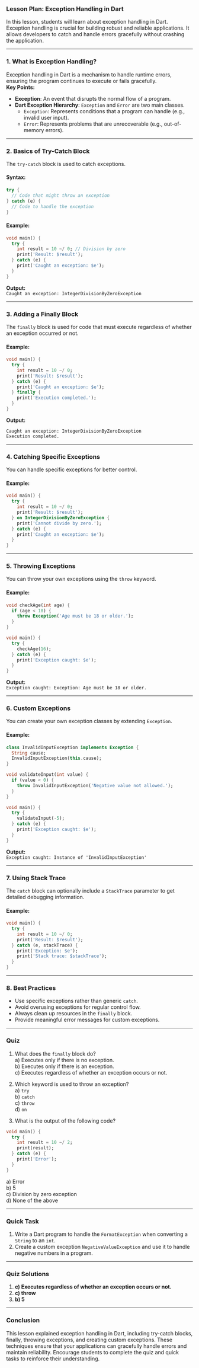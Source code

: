 ### **Lesson Plan: Exception Handling in Dart**

In this lesson, students will learn about exception handling in Dart. Exception handling is crucial for building robust and reliable applications. It allows developers to catch and handle errors gracefully without crashing the application.

---

### **1. What is Exception Handling?**

Exception handling in Dart is a mechanism to handle runtime errors, ensuring the program continues to execute or fails gracefully.  
**Key Points:**
- **Exception**: An event that disrupts the normal flow of a program.
- **Dart Exception Hierarchy**: `Exception` and `Error` are two main classes.  
  - `Exception`: Represents conditions that a program can handle (e.g., invalid user input).  
  - `Error`: Represents problems that are unrecoverable (e.g., out-of-memory errors).

---

### **2. Basics of Try-Catch Block**

The `try-catch` block is used to catch exceptions.

#### **Syntax:**
```dart
try {
  // Code that might throw an exception
} catch (e) {
  // Code to handle the exception
}
```

#### **Example:**
```dart
void main() {
  try {
    int result = 10 ~/ 0; // Division by zero
    print('Result: $result');
  } catch (e) {
    print('Caught an exception: $e');
  }
}
```

**Output:**  
`Caught an exception: IntegerDivisionByZeroException`

---

### **3. Adding a Finally Block**

The `finally` block is used for code that must execute regardless of whether an exception occurred or not.

#### **Example:**
```dart
void main() {
  try {
    int result = 10 ~/ 0;
    print('Result: $result');
  } catch (e) {
    print('Caught an exception: $e');
  } finally {
    print('Execution completed.');
  }
}
```

**Output:**  
```
Caught an exception: IntegerDivisionByZeroException  
Execution completed.
```

---

### **4. Catching Specific Exceptions**

You can handle specific exceptions for better control.

#### **Example:**
```dart
void main() {
  try {
    int result = 10 ~/ 0;
    print('Result: $result');
  } on IntegerDivisionByZeroException {
    print('Cannot divide by zero.');
  } catch (e) {
    print('Caught an exception: $e');
  }
}
```

---

### **5. Throwing Exceptions**

You can throw your own exceptions using the `throw` keyword.

#### **Example:**
```dart
void checkAge(int age) {
  if (age < 18) {
    throw Exception('Age must be 18 or older.');
  }
}

void main() {
  try {
    checkAge(16);
  } catch (e) {
    print('Exception caught: $e');
  }
}
```

**Output:**  
`Exception caught: Exception: Age must be 18 or older.`

---

### **6. Custom Exceptions**

You can create your own exception classes by extending `Exception`.

#### **Example:**
```dart
class InvalidInputException implements Exception {
  String cause;
  InvalidInputException(this.cause);
}

void validateInput(int value) {
  if (value < 0) {
    throw InvalidInputException('Negative value not allowed.');
  }
}

void main() {
  try {
    validateInput(-5);
  } catch (e) {
    print('Exception caught: $e');
  }
}
```

**Output:**  
`Exception caught: Instance of 'InvalidInputException'`

---

### **7. Using Stack Trace**

The `catch` block can optionally include a `StackTrace` parameter to get detailed debugging information.

#### **Example:**
```dart
void main() {
  try {
    int result = 10 ~/ 0;
    print('Result: $result');
  } catch (e, stackTrace) {
    print('Exception: $e');
    print('Stack trace: $stackTrace');
  }
}
```

---

### **8. Best Practices**

- Use specific exceptions rather than generic `catch`.
- Avoid overusing exceptions for regular control flow.
- Always clean up resources in the `finally` block.
- Provide meaningful error messages for custom exceptions.

---

### **Quiz**

1. What does the `finally` block do?  
   a) Executes only if there is no exception.  
   b) Executes only if there is an exception.  
   c) Executes regardless of whether an exception occurs or not.  

2. Which keyword is used to throw an exception?  
   a) `try`  
   b) `catch`  
   c) `throw`  
   d) `on`  

3. What is the output of the following code?  
```dart
void main() {
  try {
    int result = 10 ~/ 2;
    print(result);
  } catch (e) {
    print('Error');
  }
}
```  
   a) Error  
   b) 5  
   c) Division by zero exception  
   d) None of the above  

---

### **Quick Task**

1. Write a Dart program to handle the `FormatException` when converting a `String` to an `int`.
2. Create a custom exception `NegativeValueException` and use it to handle negative numbers in a program.

---

### **Quiz Solutions**

1. **c) Executes regardless of whether an exception occurs or not.**  
2. **c) throw**  
3. **b) 5**

---

### **Conclusion**

This lesson explained exception handling in Dart, including try-catch blocks, finally, throwing exceptions, and creating custom exceptions. These techniques ensure that your applications can gracefully handle errors and maintain reliability. Encourage students to complete the quiz and quick tasks to reinforce their understanding.
